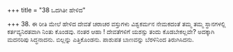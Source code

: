 +++
title = "38 ಒದಗಿತೀ ಹೇಳಿದ"

+++
38. ಈ ರೀತಿ ಮೇಲೆ ಹೇಳಿದ ದೇವತೆ ಚರಾಚರ ವಸ್ತುಗಳು ವಿಶ್ವಕರ್ಮನ ನೇಮಕದಂತೆ ತಮ್ಮ ತಮ್ಮ ಸ್ಥಾನಗಳಲ್ಲಿ ಕರ್ತವ್ಯನಿರತವಾಗಿ ನಿಂತು ಕೊಂಡವು. ನಂತರ ಆಹಾ ! ದೇವತೆಗಳಿಗೆ ಯಶಸ್ಸು ತಂದು ಕೊಡಬೇಕಲ್ಲವೇ? ಅದಕ್ಕಾಗಿ ಮದನರಿಪು ಸಿದ್ಧನಾದನು. ಬಿಲ್ಲನ್ನು ಎತ್ತಿಕೊಂಡನು. ಪಾಶುಪತ ಬಾಣವನ್ನು ಬೆರಳಿನಿಂದ ತಿರುಗಿಸಿದನು.